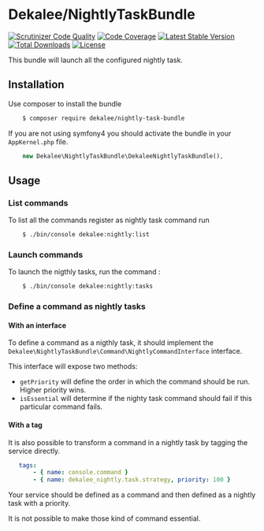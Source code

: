 Dekalee/NightlyTaskBundle
=========================

[![Scrutinizer Code Quality](https://scrutinizer-ci.com/g/dekalee/nightly-task-bundle/badges/quality-score.png?b=master)](https://scrutinizer-ci.com/g/dekalee/nightly-task-bundle/?branch=master)
[![Code Coverage](https://scrutinizer-ci.com/g/dekalee/nightly-task-bundle/badges/coverage.png?b=master)](https://scrutinizer-ci.com/g/dekalee/nightly-task-bundle/?branch=master)
[![Latest Stable Version](https://poser.pugx.org/dekalee/nightly-task-bundle/v/stable)](https://packagist.org/packages/dekalee/nightly-task-bundle)
[![Total Downloads](https://poser.pugx.org/dekalee/nightly-task-bundle/downloads)](https://packagist.org/packages/dekalee/nightly-task-bundle)
[![License](https://poser.pugx.org/dekalee/nightly-task-bundle/license)](https://packagist.org/packages/dekalee/nightly-task-bundle)

This bundle will launch all the configured nightly task.

Installation
------------

Use composer to install the bundle

```bash
    $ composer require dekalee/nightly-task-bundle
```

If you are not using symfony4 you should activate the bundle in your
`AppKernel.php` file.

```php
    new Dekalee\NightlyTaskBundle\DekaleeNightlyTaskBundle(),
```

Usage
-----

### List commands

To list all the commands register as nightly task command run

```bash
    $ ./bin/console dekalee:nightly:list
```

### Launch commands

To launch the nigthly tasks, run the command :

```bash
    $ ./bin/console dekalee:nightly:tasks
```

### Define a command as nightly tasks

#### With an interface

To define a command as a nigthly task, it should implement the
`Dekalee\NightlyTaskBundle\Command\NightlyCommandInterface` interface.

This interface will expose two methods:

 - `getPriority` will define the order in which the command should be run.
 Higher priority wins.
 - `isEssential` will determine if the nighty task command should fail
 if this particular command fails.

#### With a tag

It is also possible to transform a command in a nightly task by tagging
the service directly.

```yaml
   tags:
       - { name: console.command }
       - { name: dekalee_nightly.task.strategy, priority: 100 }
```

Your service should be defined as a command and then defined as a nightly
task with a priority.

It is not possible to make those kind of command essential.
